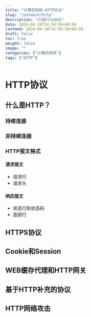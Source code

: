 ```yaml
---
title: "计算机网络-HTTP协议"
slug: "/network/http"
description: "介绍http协议"
date: 2024-04-18T14:50:50+08:00
lastmod: 2024-04-18T14:50:50+08:00
draft: false
toc: true
weight: false
image: ""
categories: ["计算机网络"]
tags: ["HTTP"]
---
```

# HTTP协议
## 什么是HTTP？
### 持续连接
### 非持续连接
### HTTP报文格式
#### 请求报文
- 请求行
- 请求头
#### 响应报文
- 状态行和状态码
- 首部行
## HTTPS协议
## Cookie和Session
## WEB缓存代理和HTTP网关
## 基于HTTP补充的协议
## HTTP网络攻击